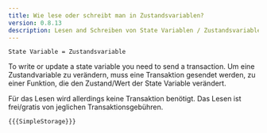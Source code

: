 ```yaml
---
title: Wie lese oder schreibt man in Zustandsvariablen?
version: 0.8.13
description: Lesen and Schreiben von State Variablen / Zustandsvariablen
---
```


`State Variable = Zustandsvariable`

To write or update a state variable you need to send a transaction.
Um eine Zustandvariable zu verändern, muss eine Transaktion gesendet werden, zu einer Funktion, die den Zustand/Wert der State Variable verändert.

Für das Lesen wird allerdings keine Transaktion benötigt. Das Lesen ist frei/gratis von jeglichen Transaktionsgebühren. 

```solidity
{{{SimpleStorage}}}
```
